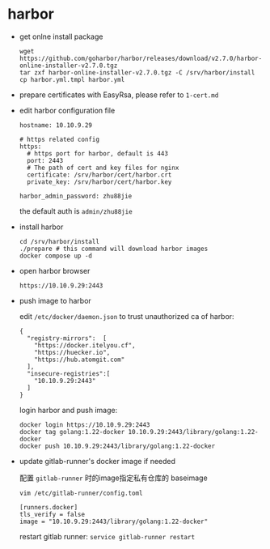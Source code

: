 # harbor

* get onlne install package
  ```
  wget https://github.com/goharbor/harbor/releases/download/v2.7.0/harbor-online-installer-v2.7.0.tgz
  tar zxf harbor-online-installer-v2.7.0.tgz -C /srv/harbor/install
  cp harbor.yml.tmpl harbor.yml
  ```
* prepare certificates with EasyRsa, please refer to `1-cert.md`
* edit harbor configuration file
  ```
  hostname: 10.10.9.29

  # https related config
  https:
    # https port for harbor, default is 443
    port: 2443
    # The path of cert and key files for nginx
    certificate: /srv/harbor/cert/harbor.crt
    private_key: /srv/harbor/cert/harbor.key
    
  harbor_admin_password: zhu88jie
  ```
  the default auth is `admin/zhu88jie`

* install harbor
  ```
  cd /srv/harbor/install
  ./prepare # this command will download harbor images
  docker compose up -d
  ```
* open harbor browser
  ```
  https://10.10.9.29:2443
  ```
* push image to harbor

  edit `/etc/docker/daemon.json` to trust unauthorized ca of harbor:

  ```
  {
    "registry-mirrors":  [
      "https://docker.itelyou.cf",
      "https://huecker.io",
      "https://hub.atomgit.com"
    ],
    "insecure-registries":[
      "10.10.9.29:2443"
    ]
  }
  ```

  login harbor and push image:

  ```
  docker login https://10.10.9.29:2443
  docker tag golang:1.22-docker 10.10.9.29:2443/library/golang:1.22-docker
  docker push 10.10.9.29:2443/library/golang:1.22-docker
  ```
* update gitlab-runner's docker image if needed

  配置 `gitlab-runner` 时的image指定私有仓库的 baseimage
  
  ```
  vim /etc/gitlab-runner/config.toml
  
  [runners.docker]
  tls_verify = false
  image = "10.10.9.29:2443/library/golang:1.22-docker"
  ```

    restart gitlab runner:
    `service gitlab-runner restart`
  
